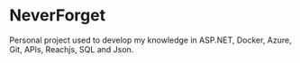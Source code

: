 # NeverForget
Personal project used to develop my knowledge in ASP.NET, Docker, Azure, Git, APIs, Reachjs, SQL and Json.
